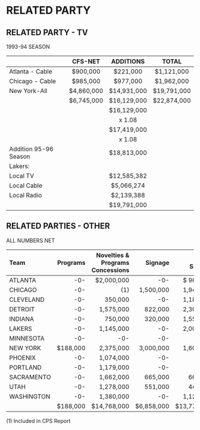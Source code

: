 # RELATED PARTY

## RELATED PARTY - TV

1993-94 SEASON

|                      | CFS-NET     | ADDITIONS    | TOTAL        |
|:---------------------|:-----------:|:------------:|:------------:|
| Atlanta - Cable      | \$900,000   | \$221,000    | \$1,121,000  |
| Chicago - Cable      | \$985,000   | \$977,000    | \$1,962,000  |
| New York-All         | \$4,860,000 | \$14,931,000 | \$19,791,000 |
|                      | \$6,745,000 | \$16,129,000 | \$22,874,000 |
|                      |             | \$16,129,000 |              |
|                      |             | x       1.08 |              |
|                      |             | \$17,419,000 |              |
|                      |             | x       1.08 |              |
| Addition 95-96 Season|             | \$18,813,000 |              |
| Lakers:              |             |              |              |
| Local TV             |             | \$12,585,382 |              |
| Local Cable          |             |  \$5,066,274 |              |
| Local Radio          |             |  \$2,139,388 |              |
|                      |             | \$19,791,000 |              |

## RELATED PARTIES - OTHER

ALL NUMBERS NET

| Team       | Programs  | Novelties & Programs Concessions | Signage     | Fixed Signage | Sponsorship | Parking     | Total        |
|:-----------|----------:|---------------------------------:|------------:|--------------:|------------:|------------:|-------------:|
| ATLANTA    | -0-       | \$2,000,000                      | -0-         | \$ 969,000    | -0-         | \$100,000   | \$3,069,000  |
| CHICAGO    | -0-       | (1)                              | 1,500,000   | 1,944,000     | -0-         | -0-         | \$3,444,000  |
| CLEVELAND  | -0-       | 350,000                          | -0-         | 1,180,000     | -0-         | 100,000     | \$1,630,000  |
| DETROIT    | -0-       | 1,575,000                        | 822,000     | 2,305,000     | -0-         | 1,300,000   | \$6,002,000  |
| INDIANA    | -0-       | 750,000                          | 320,000     | 1,559,000     | -0-         | -0-         | \$2,629,000  |
| LAKERS     | -0-       | 1,145,000                        | -0-         | 2,000,000     | -0-         | 500,000     | \$3,645,000  |
| MINNESOTA  | -0-       | -0-                              | -0-         | -0-           | -0-         | -0-         | -0-          |
| NEW YORK   | \$188,000 | 2,375,000                        | 3,000,000   | 1,600,000     | 786,000     | -0-         | \$7,949,000  |
| PHOENIX    | -0-       | 1,074,000                        | -0-         | -0-           | -0-         | -0-         | \$1,074,000  |
| PORTLAND   | -0-       | 1,179,000                        | -0-         | -0-           | -0-         | -0-         | \$1,179,000  |
| SACRAMENTO | -0-       | 1,662,000                        | 665,000     | 660,000       | -0-         | 1,200,000   | \$4,187,000  |
| UTAH       | -0-       | 1,278,000                        | 551,000     | 440,000       | -0-         | -0-         | \$2,269,000  |
| WASHINGTON | -0-       | 1,380,000                        | -0-         | 1,120,000     | -0-         | 664,000     | \$3,164,000  |
|            | \$188,000 | \$14,768,000                     | \$6,858,000 | \$13,777,000  | \$786,000   | \$3,864,000 | \$40,241,000 |

(1) Included in CPS Report
